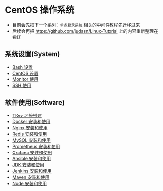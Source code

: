 
# CentOS 操作系统

- 目前会先把下一个系列：`单点登录系统` 相关的中间件教程先迁移过来
- 后续会再把 <https://github.com/judasn/Linux-Tutorial> 上的内容重新整理在搬迁


## 系统设置(System)

- [Bash 设置](bash.md)
- [CentOS 设置](centos.md)
- [Monitor 使用](monitor.md)
- [SSH 使用](ssh.md)


## 软件使用(Software)

- [TKey 环境搭建]()
- [Docker 安装和使用](docker.md)
- [Nginx 安装和使用](nginx.md)
- [Redis 安装和使用](redis.md)
- [MySQL 安装和使用](mysql.md)
- [Prometheus 安装和使用](prometheus.md)
- [Grafana 安装和使用](grafana.md)
- [Ansible 安装和使用](ansible.md)
- [JDK 安装和使用](jdk.md)
- [Jenkins 安装和使用](jenkins.md)
- [Maven 安装和使用](maven.md)
- [Node 安装和使用](node.md)






